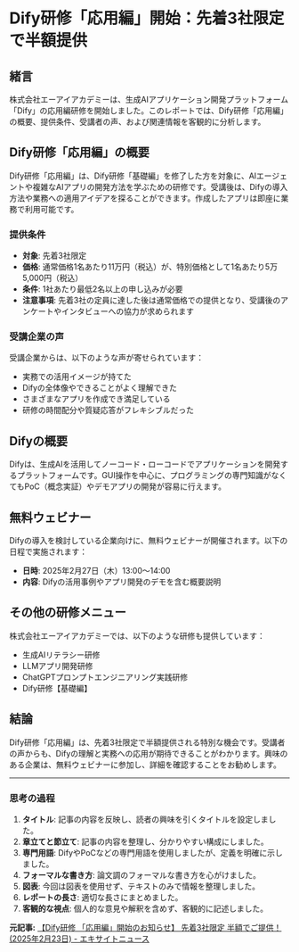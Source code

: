 # Dify研修「応用編」開始：先着3社限定で半額提供

## 緒言

株式会社エーアイアカデミーは、生成AIアプリケーション開発プラットフォーム「Dify」の応用編研修を開始しました。このレポートでは、Dify研修「応用編」の概要、提供条件、受講者の声、および関連情報を客観的に分析します。

## Dify研修「応用編」の概要

Dify研修「応用編」は、Dify研修「基礎編」を修了した方を対象に、AIエージェントや複雑なAIアプリの開発方法を学ぶための研修です。受講後は、Difyの導入方法や業務への適用アイデアを探ることができます。作成したアプリは即座に業務で利用可能です。

### 提供条件

- **対象**: 先着3社限定
- **価格**: 通常価格1名あたり11万円（税込）が、特別価格として1名あたり5万5,000円（税込）
- **条件**: 1社あたり最低2名以上の申し込みが必要
- **注意事項**: 先着3社の定員に達した後は通常価格での提供となり、受講後のアンケートやインタビューへの協力が求められます

### 受講企業の声

受講企業からは、以下のような声が寄せられています：

- 実務での活用イメージが持てた
- Difyの全体像やできることがよく理解できた
- さまざまなアプリを作成でき満足している
- 研修の時間配分や質疑応答がフレキシブルだった

## Difyの概要

Difyは、生成AIを活用してノーコード・ローコードでアプリケーションを開発するプラットフォームです。GUI操作を中心に、プログラミングの専門知識がなくてもPoC（概念実証）やデモアプリの開発が容易に行えます。

## 無料ウェビナー

Difyの導入を検討している企業向けに、無料ウェビナーが開催されます。以下の日程で実施されます：

- **日時**: 2025年2月27日（木）13:00～14:00
- **内容**: Difyの活用事例やアプリ開発のデモを含む概要説明

## その他の研修メニュー

株式会社エーアイアカデミーでは、以下のような研修も提供しています：

- 生成AIリテラシー研修
- LLMアプリ開発研修
- ChatGPTプロンプトエンジニアリング実践研修
- Dify研修【基礎編】

## 結論

Dify研修「応用編」は、先着3社限定で半額提供される特別な機会です。受講者の声からも、Difyの理解と実務への応用が期待できることがわかります。興味のある企業は、無料ウェビナーに参加し、詳細を確認することをお勧めします。

---

### 思考の過程

1. **タイトル**: 記事の内容を反映し、読者の興味を引くタイトルを設定しました。
2. **章立てと節立て**: 記事の内容を整理し、分かりやすい構成にしました。
3. **専門用語**: DifyやPoCなどの専門用語を使用しましたが、定義を明確に示しました。
4. **フォーマルな書き方**: 論文調のフォーマルな書き方を心がけました。
5. **図表**: 今回は図表を使用せず、テキストのみで情報を整理しました。
6. **レポートの長さ**: 適切な長さにまとめました。
7. **客観的な視点**: 個人的な意見や解釈を含めず、客観的に記述しました。

**元記事:** [【Dify研修 「応用編」開始のお知らせ】 先着3社限定 半額でご提供！ (2025年2月23日) - エキサイトニュース](https://www.excite.co.jp/news/article/Prtimes_2025-02-23-28965-40/)